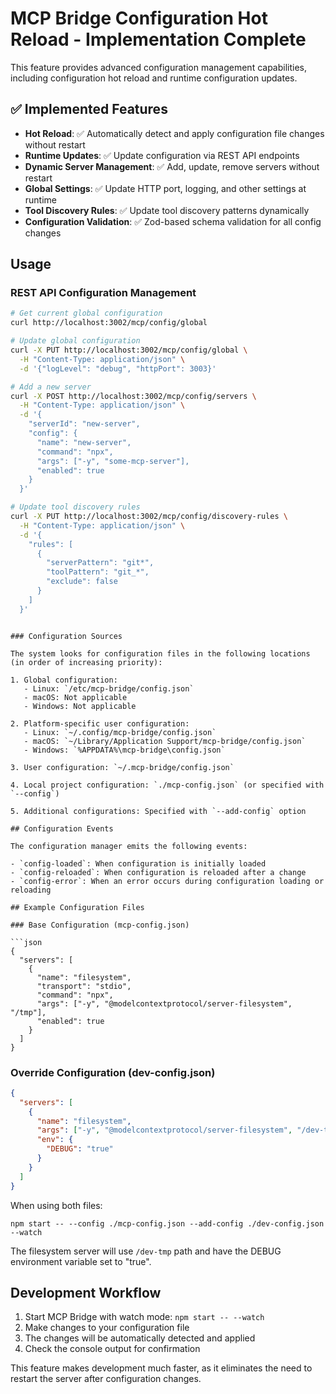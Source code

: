 # MCP Bridge Configuration Hot Reload - Implementation Complete

This feature provides advanced configuration management capabilities, including configuration hot reload and runtime configuration updates.

## ✅ Implemented Features

- **Hot Reload**: ✅ Automatically detect and apply configuration file changes without restart
- **Runtime Updates**: ✅ Update configuration via REST API endpoints 
- **Dynamic Server Management**: ✅ Add, update, remove servers without restart
- **Global Settings**: ✅ Update HTTP port, logging, and other settings at runtime
- **Tool Discovery Rules**: ✅ Update tool discovery patterns dynamically
- **Configuration Validation**: ✅ Zod-based schema validation for all config changes

## Usage

### REST API Configuration Management

```bash
# Get current global configuration
curl http://localhost:3002/mcp/config/global

# Update global configuration
curl -X PUT http://localhost:3002/mcp/config/global \
  -H "Content-Type: application/json" \
  -d '{"logLevel": "debug", "httpPort": 3003}'

# Add a new server
curl -X POST http://localhost:3002/mcp/config/servers \
  -H "Content-Type: application/json" \
  -d '{
    "serverId": "new-server",
    "config": {
      "name": "new-server",
      "command": "npx",
      "args": ["-y", "some-mcp-server"],
      "enabled": true
    }
  }'

# Update tool discovery rules
curl -X PUT http://localhost:3002/mcp/config/discovery-rules \
  -H "Content-Type: application/json" \
  -d '{
    "rules": [
      {
        "serverPattern": "git*",
        "toolPattern": "git_*",
        "exclude": false
      }
    ]
  }'
```
```

### Configuration Sources

The system looks for configuration files in the following locations (in order of increasing priority):

1. Global configuration:
   - Linux: `/etc/mcp-bridge/config.json`
   - macOS: Not applicable
   - Windows: Not applicable

2. Platform-specific user configuration:
   - Linux: `~/.config/mcp-bridge/config.json`
   - macOS: `~/Library/Application Support/mcp-bridge/config.json`
   - Windows: `%APPDATA%\mcp-bridge\config.json`

3. User configuration: `~/.mcp-bridge/config.json`

4. Local project configuration: `./mcp-config.json` (or specified with `--config`)

5. Additional configurations: Specified with `--add-config` option

## Configuration Events

The configuration manager emits the following events:

- `config-loaded`: When configuration is initially loaded
- `config-reloaded`: When configuration is reloaded after a change
- `config-error`: When an error occurs during configuration loading or reloading

## Example Configuration Files

### Base Configuration (mcp-config.json)

```json
{
  "servers": [
    {
      "name": "filesystem",
      "transport": "stdio",
      "command": "npx",
      "args": ["-y", "@modelcontextprotocol/server-filesystem", "/tmp"],
      "enabled": true
    }
  ]
}
```

### Override Configuration (dev-config.json)

```json
{
  "servers": [
    {
      "name": "filesystem",
      "args": ["-y", "@modelcontextprotocol/server-filesystem", "/dev-tmp"],
      "env": {
        "DEBUG": "true"
      }
    }
  ]
}
```

When using both files:
```
npm start -- --config ./mcp-config.json --add-config ./dev-config.json --watch
```

The filesystem server will use `/dev-tmp` path and have the DEBUG environment variable set to "true".

## Development Workflow

1. Start MCP Bridge with watch mode: `npm start -- --watch`
2. Make changes to your configuration file
3. The changes will be automatically detected and applied
4. Check the console output for confirmation

This feature makes development much faster, as it eliminates the need to restart the server after configuration changes.
